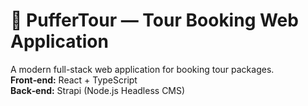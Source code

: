 # 🧳 PufferTour — Tour Booking Web Application

A modern full-stack web application for booking tour packages.  
**Front‑end:** React + TypeScript  
**Back‑end:** Strapi (Node.js Headless CMS)
